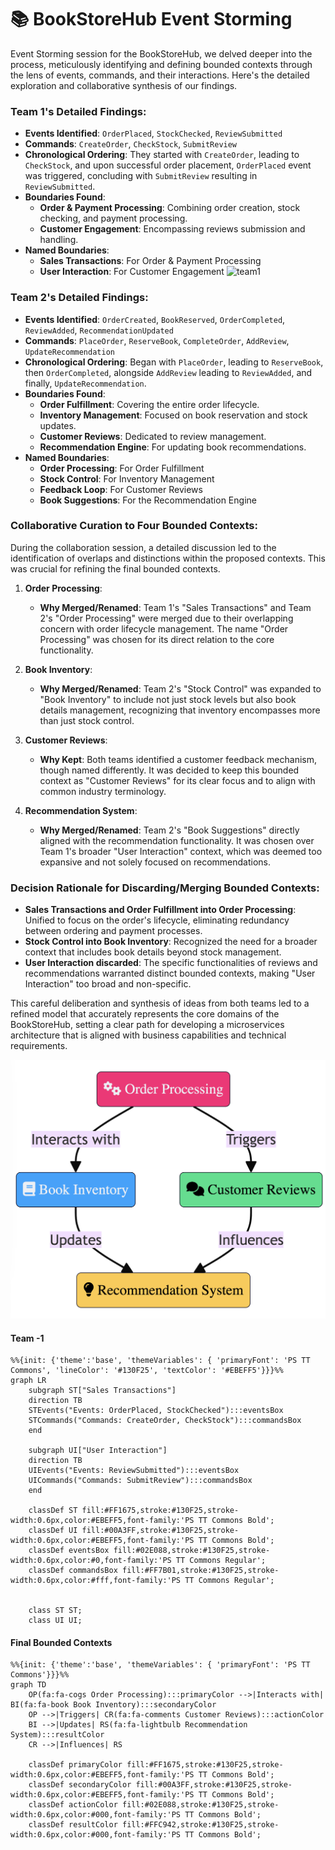 # 📚 BookStoreHub Event Storming

Event Storming session for the BookStoreHub, we delved deeper into the process, meticulously identifying and defining bounded contexts through the lens of events, commands, and their interactions. Here's the detailed exploration and collaborative synthesis of our findings.

### Team 1's Detailed Findings:
- **Events Identified**: `OrderPlaced`, `StockChecked`, `ReviewSubmitted`
- **Commands**: `CreateOrder`, `CheckStock`, `SubmitReview`
- **Chronological Ordering**: They started with `CreateOrder`, leading to `CheckStock`, and upon successful order placement, `OrderPlaced` event was triggered, concluding with `SubmitReview` resulting in `ReviewSubmitted`.
- **Boundaries Found**: 
    - **Order & Payment Processing**: Combining order creation, stock checking, and payment processing.
    - **Customer Engagement**: Encompassing reviews submission and handling.
- **Named Boundaries**: 
    - **Sales Transactions**: For Order & Payment Processing
    - **User Interaction**: For Customer Engagement
![team1](image.png)
### Team 2's Detailed Findings:
- **Events Identified**: `OrderCreated`, `BookReserved`, `OrderCompleted`, `ReviewAdded`, `RecommendationUpdated`
- **Commands**: `PlaceOrder`, `ReserveBook`, `CompleteOrder`, `AddReview`, `UpdateRecommendation`
- **Chronological Ordering**: Began with `PlaceOrder`, leading to `ReserveBook`, then `OrderCompleted`, alongside `AddReview` leading to `ReviewAdded`, and finally, `UpdateRecommendation`.
- **Boundaries Found**: 
    - **Order Fulfillment**: Covering the entire order lifecycle.
    - **Inventory Management**: Focused on book reservation and stock updates.
    - **Customer Reviews**: Dedicated to review management.
    - **Recommendation Engine**: For updating book recommendations.
- **Named Boundaries**: 
    - **Order Processing**: For Order Fulfillment
    - **Stock Control**: For Inventory Management
    - **Feedback Loop**: For Customer Reviews
    - **Book Suggestions**: For the Recommendation Engine

### Collaborative Curation to Four Bounded Contexts:
During the collaboration session, a detailed discussion led to the identification of overlaps and distinctions within the proposed contexts. This was crucial for refining the final bounded contexts.

1. **Order Processing**:
    - **Why Merged/Renamed**: Team 1's "Sales Transactions" and Team 2's "Order Processing" were merged due to their overlapping concern with order lifecycle management. The name "Order Processing" was chosen for its direct relation to the core functionality.

2. **Book Inventory**:
    - **Why Merged/Renamed**: Team 2's "Stock Control" was expanded to "Book Inventory" to include not just stock levels but also book details management, recognizing that inventory encompasses more than just stock control.

3. **Customer Reviews**:
    - **Why Kept**: Both teams identified a customer feedback mechanism, though named differently. It was decided to keep this bounded context as "Customer Reviews" for its clear focus and to align with common industry terminology.

4. **Recommendation System**:
    - **Why Merged/Renamed**: Team 2's "Book Suggestions" directly aligned with the recommendation functionality. It was chosen over Team 1's broader "User Interaction" context, which was deemed too expansive and not solely focused on recommendations.

### Decision Rationale for Discarding/Merging Bounded Contexts:
- **Sales Transactions and Order Fulfillment into Order Processing**: Unified to focus on the order's lifecycle, eliminating redundancy between ordering and payment processes.
- **Stock Control into Book Inventory**: Recognized the need for a broader context that includes book details beyond stock management.
- **User Interaction discarded**: The specific functionalities of reviews and recommendations warranted distinct bounded contexts, making "User Interaction" too broad and non-specific.

This careful deliberation and synthesis of ideas from both teams led to a refined model that accurately represents the core domains of the BookStoreHub, setting a clear path for developing a microservices architecture that is aligned with business capabilities and technical requirements.

![bounded contexts](./bounded-contexts.png)




#### Team -1 

```
%%{init: {'theme':'base', 'themeVariables': { 'primaryFont': 'PS TT Commons', 'lineColor': '#130F25', 'textColor': '#EBEFF5'}}}%%
graph LR
    subgraph ST["Sales Transactions"]
    direction TB
    STEvents("Events: OrderPlaced, StockChecked"):::eventsBox
    STCommands("Commands: CreateOrder, CheckStock"):::commandsBox
    end

    subgraph UI["User Interaction"]
    direction TB
    UIEvents("Events: ReviewSubmitted"):::eventsBox
    UICommands("Commands: SubmitReview"):::commandsBox
    end

    classDef ST fill:#FF1675,stroke:#130F25,stroke-width:0.6px,color:#EBEFF5,font-family:'PS TT Commons Bold';
    classDef UI fill:#00A3FF,stroke:#130F25,stroke-width:0.6px,color:#EBEFF5,font-family:'PS TT Commons Bold';
    classDef eventsBox fill:#02E088,stroke:#130F25,stroke-width:0.6px,color:#0,font-family:'PS TT Commons Regular';
    classDef commandsBox fill:#FF7B01,stroke:#130F25,stroke-width:0.6px,color:#fff,font-family:'PS TT Commons Regular';
 

    class ST ST;
    class UI UI;

```

#### Final Bounded Contexts

```
%%{init: {'theme':'base', 'themeVariables': { 'primaryFont': 'PS TT Commons'}}}%%
graph TD
    OP(fa:fa-cogs Order Processing):::primaryColor -->|Interacts with| BI(fa:fa-book Book Inventory):::secondaryColor
    OP -->|Triggers| CR(fa:fa-comments Customer Reviews):::actionColor
    BI -->|Updates| RS(fa:fa-lightbulb Recommendation System):::resultColor
    CR -->|Influences| RS

    classDef primaryColor fill:#FF1675,stroke:#130F25,stroke-width:0.6px,color:#EBEFF5,font-family:'PS TT Commons Bold';
    classDef secondaryColor fill:#00A3FF,stroke:#130F25,stroke-width:0.6px,color:#EBEFF5,font-family:'PS TT Commons Bold';
    classDef actionColor fill:#02E088,stroke:#130F25,stroke-width:0.6px,color:#000,font-family:'PS TT Commons Bold';
    classDef resultColor fill:#FFC942,stroke:#130F25,stroke-width:0.6px,color:#000,font-family:'PS TT Commons Bold';
```